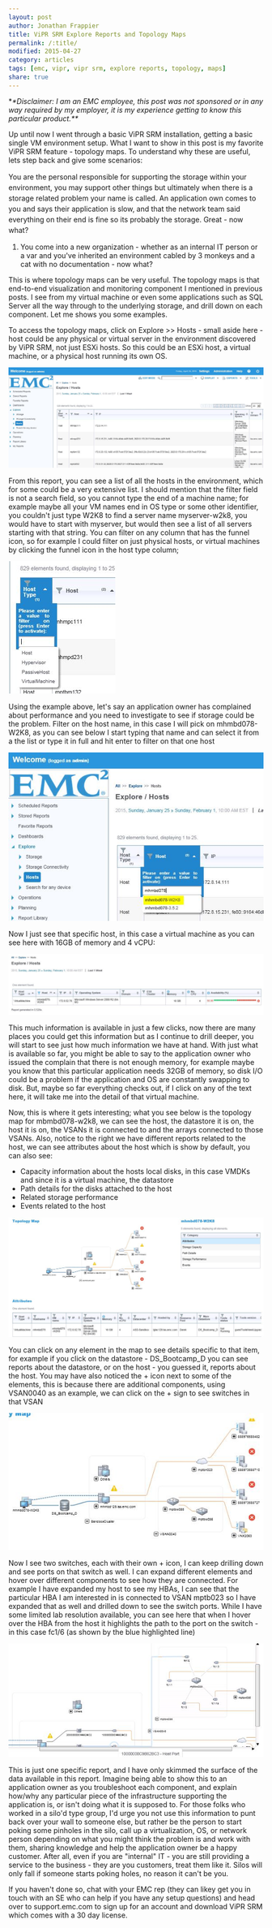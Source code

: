 ```yaml
---
layout: post
author: Jonathan Frappier
title: ViPR SRM Explore Reports and Topology Maps
permalink: /:title/
modified: 2015-04-27
category: articles
tags: [emc, vipr, vipr srm, explore reports, topology, maps]
share: true
---
```

*<em>*Disclaimer: I am an EMC employee, this post was not sponsored or in any way required by my employer, it is my experience getting to know this particular product.**</em>

Up until now I went through a basic ViPR SRM installation, getting a basic single VM environment setup. What I want to show in this post is my favorite ViPR SRM feature - topology maps. To understand why these are useful, lets step back and give some scenarios:

<span style="line-height: 1.5;">You are the personal responsible for supporting the storage within your environment, you may support other things but ultimately when there is a storage related problem your name is called. An application own comes to you and says their application is slow, and that the network team said everything on their end is fine so its probably the storage. Great - now what?</span>
<ol>
	<li>You come into a new organization - whether as an internal IT person or a var and you've inherited an environment cabled by 3 monkeys and a cat with no documentation - now what?</li>
</ol>
This is where topology maps can be very useful. The topology maps is that end-to-end visualization and monitoring component I mentioned in previous posts. I see from my virtual machine or even some applications such as SQL Server all the way through to the underlying storage, and drill down on each component. Let me shows you some examples.

To access the topology maps, click on Explore &gt;&gt; Hosts - small aside here - host could be any physical or virtual server in the environment discovered by ViPR SRM, not just ESXi hosts. So this could be an ESXi host, a virtual machine, or a physical host running its own OS.

<img src="/images/fulls/vipr-srm-explore-reports-hosts.jpg" class="fit image">

From this report, you can see a list of all the hosts in the environment, which for some could be a very extensive list. I should mention that the filter field is not a search field, so you cannot type the end of a machine name; for example maybe all your VM names end in OS type or some other identifier, you couldn't just type W2K8 to find a server name myserver-w2k8, you would have to start with myserver, but would then see a list of all servers starting with that string. You can filter on any column that has the funnel icon, so for example I could filter on just physical hosts, or virtual machines by clicking the funnel icon in the host type column;

<img src="/images/fulls/vipr-srm-filter.jpg" class="fit image">

Using the example above, let's say an application owner has complained about performance and you need to investigate to see if storage could be the problem. Filter on the host name, in this case I will pick on mhmbd078-W2K8, as you can see below I start typing that name and can select it from a the list or type it in full and hit enter to filter on that one host

<img src="/images/fulls/vipr-srm-filter-hostname.jpg" class="fit image">

Now I just see that specific host, in this case a virtual machine as you can see here with 16GB of memory and 4 vCPU:

<img src="/images/fulls/vipr-srm-single-host-explore.jpg" class="fit image">

This much information is available in just a few clicks, now there are many places you could get this information but as I continue to drill deeper, you will start to see just how much information we have at hand. With just what is available so far, you might be able to say to the application owner who issued the complain that there is not enough memory, for example maybe you know that this particular application needs 32GB of memory, so disk I/O could be a problem if the application and OS are constantly swapping to disk. But, maybe so far everything checks out, if I click on any of the text here, it will take me into the detail of that virtual machine.

Now, this is where it gets interesting; what you see below is the topology map for mbmbd078-w2k8, we can see the host, the datastore it is on, the host it is on, the VSANs it is connected to and the arrays connected to those VSANs. Also, notice to the right we have different reports related to the host, we can see attributes about the host which is show by default, you can also see:
<ul>
	<li>Capacity information about the hosts local disks, in this case VMDKs and since it is a virtual machine, the datastore</li>
	<li>Path details for the disks attached to the host</li>
	<li>Related storage performance</li>
	<li>Events related to the host</li>
</ul>

<img src="/images/fulls/vipr-srm-topology-map.jpg" class="fit image">

You can click on any element in the map to see details specific to that item, for example if you click on the datastore - DS_Bootcamp_D you can see reports about the datastore, or on the host - you guessed it, reports about the host. You may have also noticed the + icon next to some of the elements, this is because there are additional components, using VSAN0040 as an example, we can click on the + sign to see switches in that VSAN

<img src="/images/fulls/vipr-srm-exapanded-element.jpg" class="fit image">

Now I see two switches, each with their own + icon, I can keep drilling down and see ports on that switch as well. I can expand different elements and hover over different components to see how they are connected. For example I have expanded my host to see my HBAs, I can see that the particular HBA I am interested in is connected to VSAN mptb023 so I have expanded that as well and drilled down to see the switch ports. While I have some limited lab resolution available, you can see here that when I hover over the HBA from the host it highlights the path to the port on the switch - in this case fc1/6 (as shown by the blue highlighted line)

<img src="/images/fulls/vipr-srm-show-details.jpg" class="fit image">

This is just one specific report, and I have only skimmed the surface of the data available in this report. Imagine being able to show this to an application owner as you troubleshoot each component, and explain how/why any particular piece of the infrastructure supporting the application is, or isn't doing what it is supposed to. For those folks who worked in a silo'd type group, I'd urge you not use this information to punt back over your wall to someone else, but rather be the person to start poking some pinholes in the silo, call up a virtualization, OS, or network person depending on what you might think the problem is and work with them, sharing knowledge and help the application owner be a happy customer. After all, even if you are "internal" IT - you are still providing a service to the business - they are you customers, treat them like it. Silos will only fall if someone starts poking holes, no reason it can't be you.

If you haven't done so, chat with your EMC rep (they can likey get you in touch with an SE who can help if you have any setup questions) and head over to support.emc.com to sign up for an account and download ViPR SRM which comes with a 30 day license.